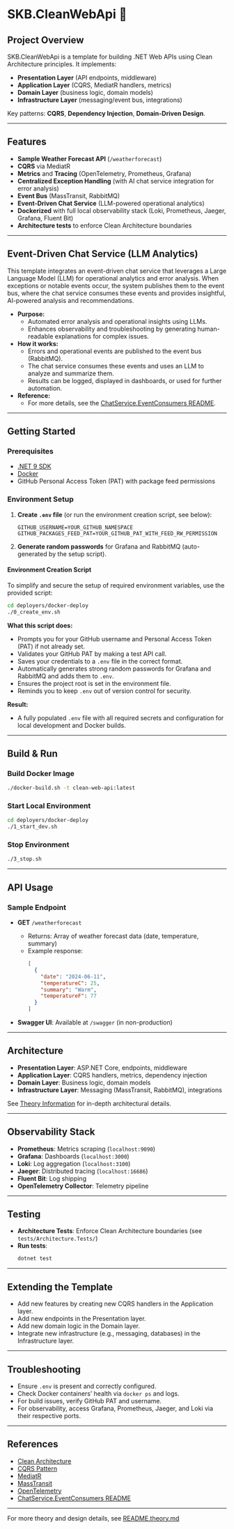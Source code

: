 # SKB.CleanWebApi 🚀

## Project Overview
SKB.CleanWebApi is a template for building .NET Web APIs using Clean Architecture principles. It implements:
- **Presentation Layer** (API endpoints, middleware)
- **Application Layer** (CQRS, MediatR handlers, metrics)
- **Domain Layer** (business logic, domain models)
- **Infrastructure Layer** (messaging/event bus, integrations)

Key patterns: **CQRS**, **Dependency Injection**, **Domain-Driven Design**.

---

## Features
- **Sample Weather Forecast API** (`/weatherforecast`)
- **CQRS** via MediatR
- **Metrics** and **Tracing** (OpenTelemetry, Prometheus, Grafana)
- **Centralized Exception Handling** (with AI chat service integration for error analysis)
- **Event Bus** (MassTransit, RabbitMQ)
- **Event-Driven Chat Service** (LLM-powered operational analytics)
- **Dockerized** with full local observability stack (Loki, Prometheus, Jaeger, Grafana, Fluent Bit)
- **Architecture tests** to enforce Clean Architecture boundaries

---

## Event-Driven Chat Service (LLM Analytics)

This template integrates an event-driven chat service that leverages a Large Language Model (LLM) for operational analytics and error analysis. When exceptions or notable events occur, the system publishes them to the event bus, where the chat service consumes these events and provides insightful, AI-powered analysis and recommendations.

- **Purpose:**
  - Automated error analysis and operational insights using LLMs.
  - Enhances observability and troubleshooting by generating human-readable explanations for complex issues.
- **How it works:**
  - Errors and operational events are published to the event bus (RabbitMQ).
  - The chat service consumes these events and uses an LLM to analyze and summarize them.
  - Results can be logged, displayed in dashboards, or used for further automation.
- **Reference:**
  - For more details, see the [ChatService.EventConsumers README](https://github.com/saapo-ka-baadshah/SKB.App.ChatService/blob/main/src/ChatService.EventConsumers/README.md).

---

## Getting Started

### Prerequisites
- [.NET 9 SDK](https://dotnet.microsoft.com/download)
- [Docker](https://www.docker.com/)
- GitHub Personal Access Token (PAT) with package feed permissions

### Environment Setup
1. **Create `.env` file** (or run the environment creation script, see below):
   ```
   GITHUB_USERNAME=YOUR_GITHUB_NAMESPACE
   GITHUB_PACKAGES_FEED_PAT=YOUR_GITHUB_PAT_WITH_FEED_RW_PERMISSION
   ```
2. **Generate random passwords** for Grafana and RabbitMQ (auto-generated by the setup script).

#### Environment Creation Script

To simplify and secure the setup of required environment variables, use the provided script:

```bash
cd deployers/docker-deploy
./0_create_env.sh
```

**What this script does:**
- Prompts you for your GitHub username and Personal Access Token (PAT) if not already set.
- Validates your GitHub PAT by making a test API call.
- Saves your credentials to a `.env` file in the correct format.
- Automatically generates strong random passwords for Grafana and RabbitMQ and adds them to `.env`.
- Ensures the project root is set in the environment file.
- Reminds you to keep `.env` out of version control for security.

**Result:**
- A fully populated `.env` file with all required secrets and configuration for local development and Docker builds.

---

## Build & Run

### Build Docker Image
```bash
./docker-build.sh -t clean-web-api:latest
```

### Start Local Environment
```bash
cd deployers/docker-deploy
./1_start_dev.sh
```

### Stop Environment
```bash
./3_stop.sh
```

---

## API Usage

### Sample Endpoint

- **GET** `/weatherforecast`
  - Returns: Array of weather forecast data (date, temperature, summary)
  - Example response:
    ```json
    [
      {
        "date": "2024-06-11",
        "temperatureC": 25,
        "summary": "Warm",
        "temperatureF": 77
      }
    ]
    ```

- **Swagger UI**: Available at `/swagger` (in non-production)

---

## Architecture

- **Presentation Layer**: ASP.NET Core, endpoints, middleware
- **Application Layer**: CQRS handlers, metrics, dependency injection
- **Domain Layer**: Business logic, domain models
- **Infrastructure Layer**: Messaging (MassTransit, RabbitMQ), integrations

See [Theory Information](./README.theory.md) for in-depth architectural details.

---

## Observability Stack

- **Prometheus**: Metrics scraping (`localhost:9090`)
- **Grafana**: Dashboards (`localhost:3000`)
- **Loki**: Log aggregation (`localhost:3100`)
- **Jaeger**: Distributed tracing (`localhost:16686`)
- **Fluent Bit**: Log shipping
- **OpenTelemetry Collector**: Telemetry pipeline

---

## Testing

- **Architecture Tests**: Enforce Clean Architecture boundaries (see `tests/Architecture.Tests/`)
- **Run tests**:
  ```bash
  dotnet test
  ```

---

## Extending the Template

- Add new features by creating new CQRS handlers in the Application layer.
- Add new endpoints in the Presentation layer.
- Add new domain logic in the Domain layer.
- Integrate new infrastructure (e.g., messaging, databases) in the Infrastructure layer.

---

## Troubleshooting

- Ensure `.env` is present and correctly configured.
- Check Docker containers’ health via `docker ps` and logs.
- For build issues, verify GitHub PAT and username.
- For observability, access Grafana, Prometheus, Jaeger, and Loki via their respective ports.

---

## References

- [Clean Architecture](https://8thlight.com/blog/uncle-bob/2012/08/13/the-clean-architecture.html)
- [CQRS Pattern](https://martinfowler.com/bliki/CQRS.html)
- [MediatR](https://github.com/jbogard/MediatR)
- [MassTransit](https://masstransit-project.com/)
- [OpenTelemetry](https://opentelemetry.io/)
- [ChatService.EventConsumers README](https://github.com/saapo-ka-baadshah/SKB.App.ChatService/blob/main/src/ChatService.EventConsumers/README.md)

---

For more theory and design details, see [README.theory.md](./README.theory.md)
